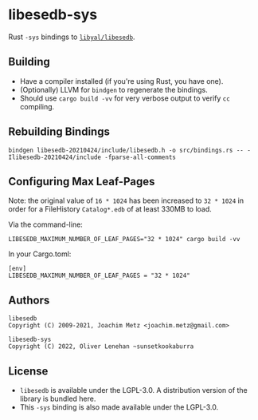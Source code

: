 # libesedb-sys

Rust `-sys` bindings to [`libyal/libesedb`](https://github.com/libyal/libesedb).

## Building

* Have a compiler installed (if you're using Rust, you have one).
* (Optionally) LLVM for `bindgen` to regenerate the bindings.
* Should use `cargo build -vv` for very verbose output to verify `cc` compiling.

## Rebuilding Bindings

```
bindgen libesedb-20210424/include/libesedb.h -o src/bindings.rs -- -Ilibesedb-20210424/include -fparse-all-comments
```

## Configuring Max Leaf-Pages

Note: the original value of `16 * 1024` has been increased to `32 * 1024` in order for a FileHistory `Catalog*.edb` of at least 330MB to load.

Via the command-line:

```
LIBESEDB_MAXIMUM_NUMBER_OF_LEAF_PAGES="32 * 1024" cargo build -vv
```

In your Cargo.toml:

```
[env]
LIBESEDB_MAXIMUM_NUMBER_OF_LEAF_PAGES = "32 * 1024"
```

## Authors

```
libesedb
Copyright (C) 2009-2021, Joachim Metz <joachim.metz@gmail.com>

libesedb-sys
Copyright (C) 2022, Oliver Lenehan ~sunsetkookaburra
```

## License

* `libesedb` is available under the LGPL-3.0. A distribution version of the library is bundled here.
* This `-sys` binding is also made available under the LGPL-3.0.
